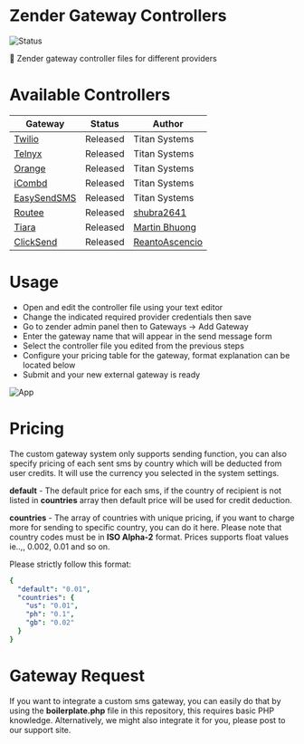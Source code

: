 # Zender Gateway Controllers

![Status](https://img.shields.io/badge/status-released-blue?style=for-the-badge)

🔩 Zender gateway controller files for different providers

# Available Controllers

| Gateway | Status | Author |
| ------ | ------ | ------ |
| [Twilio](https://www.twilio.com) | Released | Titan Systems |
| [Telnyx](https://telnyx.com) | Released | Titan Systems |
| [Orange](https://developer.orange.com) | Released | Titan Systems |
| [iCombd](http://icombd.com) | Released | Titan Systems |
| [EasySendSMS](https://www.easysendsms.com) | Released | Titan Systems |
| [Routee](https://www.routee.net) | Released | [shubra2641](https://github.com/shubra2641) |
| [Tiara](https://meliora.co.ke/product/tiara) | Released | [Martin Bhuong](https://github.com/compgeniuses) |
| [ClickSend](https://www.clicksend.com) | Released | [ReantoAscencio](https://github.com/ReantoAscencio) |

# Usage

* Open and edit the controller file using your text editor
* Change the indicated required provider credentials then save
* Go to zender admin panel then to Gateways -> Add Gateway
* Enter the gateway name that will appear in the send message form
* Select the controller file you edited from the previous steps
* Configure your pricing table for the gateway, format explanation can be located below
* Submit and your new external gateway is ready

![App](https://github.com/titansys/zender-gateways/blob/master/screenshot.png)

# Pricing

The custom gateway system only supports sending function, you can also specify pricing of each sent sms by country which will be deducted from user credits. It will use the currency you selected in the system settings.

**default** - The default price for each sms, if the country of recipient is not listed in **countries** array then default price will be used for credit deduction.

**countries** - The array of countries with unique pricing, if you want to charge more for sending to specific country, you can do it here. Please note that country codes must be in **ISO Alpha-2** format. Prices supports float values ie..,, 0.002, 0.01 and so on.

Please strictly follow this format:
```yaml
{
  "default": "0.01",
  "countries": {
    "us": "0.01",
    "ph": "0.1",
    "gb": "0.02"
  }
}
```

# Gateway Request

If you want to integrate a custom sms gateway, you can easily do that by using the **boilerplate.php** file in this repository, this requires basic PHP knowledge. Alternatively, we might also integrate it for you, please post to our support site.
